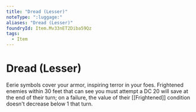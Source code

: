 ```yaml
---
title: "Dread (Lesser)"
noteType: ":luggage:"
aliases: "Dread (Lesser)"
foundryId: Item.Mv33nET2Diba59Qz
tags:
  - Item
---
```


# Dread (Lesser)

Eerie symbols cover your armor, inspiring terror in your foes. Frightened enemies within 30 feet that can see you must attempt a DC 20 will save at the end of their turn; on a failure, the value of their [[Frightened]] condition doesn't decrease below 1 that turn.
